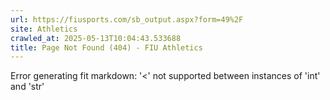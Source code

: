 ```yaml
---
url: https://fiusports.com/sb_output.aspx?form=49%2F
site: Athletics
crawled_at: 2025-05-13T10:04:43.533688
title: Page Not Found (404) - FIU Athletics
---
```


Error generating fit markdown: '<' not supported between instances of 'int' and 'str'